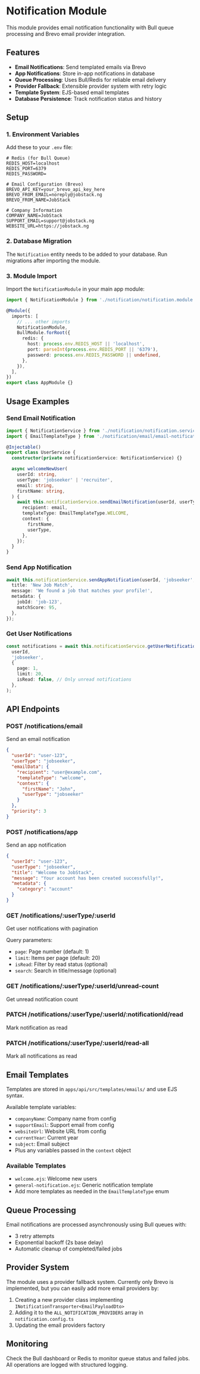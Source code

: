# Notification Module

This module provides email notification functionality with Bull queue processing and Brevo email provider integration.

## Features

- **Email Notifications**: Send templated emails via Brevo
- **App Notifications**: Store in-app notifications in database
- **Queue Processing**: Uses Bull/Redis for reliable email delivery
- **Provider Fallback**: Extensible provider system with retry logic
- **Template System**: EJS-based email templates
- **Database Persistence**: Track notification status and history

## Setup

### 1. Environment Variables

Add these to your `.env` file:

```env
# Redis (for Bull Queue)
REDIS_HOST=localhost
REDIS_PORT=6379
REDIS_PASSWORD=

# Email Configuration (Brevo)
BREVO_API_KEY=your_brevo_api_key_here
BREVO_FROM_EMAIL=noreply@jobstack.ng
BREVO_FROM_NAME=JobStack

# Company Information
COMPANY_NAME=JobStack
SUPPORT_EMAIL=support@jobstack.ng
WEBSITE_URL=https://jobstack.ng
```

### 2. Database Migration

The `Notification` entity needs to be added to your database. Run migrations after importing the module.

### 3. Module Import

Import the `NotificationModule` in your main app module:

```typescript
import { NotificationModule } from './notification/notification.module';

@Module({
  imports: [
    // ... other imports
    NotificationModule,
    BullModule.forRoot({
      redis: {
        host: process.env.REDIS_HOST || 'localhost',
        port: parseInt(process.env.REDIS_PORT || '6379'),
        password: process.env.REDIS_PASSWORD || undefined,
      },
    }),
  ],
})
export class AppModule {}
```

## Usage Examples

### Send Email Notification

```typescript
import { NotificationService } from './notification/notification.service';
import { EmailTemplateType } from './notification/email/email-notification.enum';

@Injectable()
export class UserService {
  constructor(private notificationService: NotificationService) {}

  async welcomeNewUser(
    userId: string,
    userType: 'jobseeker' | 'recruiter',
    email: string,
    firstName: string,
  ) {
    await this.notificationService.sendEmailNotification(userId, userType, {
      recipient: email,
      templateType: EmailTemplateType.WELCOME,
      context: {
        firstName,
        userType,
      },
    });
  }
}
```

### Send App Notification

```typescript
await this.notificationService.sendAppNotification(userId, 'jobseeker', {
  title: 'New Job Match',
  message: 'We found a job that matches your profile!',
  metadata: {
    jobId: 'job-123',
    matchScore: 95,
  },
});
```

### Get User Notifications

```typescript
const notifications = await this.notificationService.getUserNotifications(
  userId,
  'jobseeker',
  {
    page: 1,
    limit: 20,
    isRead: false, // Only unread notifications
  },
);
```

## API Endpoints

### POST /notifications/email

Send an email notification

```json
{
  "userId": "user-123",
  "userType": "jobseeker",
  "emailData": {
    "recipient": "user@example.com",
    "templateType": "welcome",
    "context": {
      "firstName": "John",
      "userType": "jobseeker"
    }
  },
  "priority": 3
}
```

### POST /notifications/app

Send an app notification

```json
{
  "userId": "user-123",
  "userType": "jobseeker",
  "title": "Welcome to JobStack",
  "message": "Your account has been created successfully!",
  "metadata": {
    "category": "account"
  }
}
```

### GET /notifications/:userType/:userId

Get user notifications with pagination

Query parameters:

- `page`: Page number (default: 1)
- `limit`: Items per page (default: 20)
- `isRead`: Filter by read status (optional)
- `search`: Search in title/message (optional)

### GET /notifications/:userType/:userId/unread-count

Get unread notification count

### PATCH /notifications/:userType/:userId/:notificationId/read

Mark notification as read

### PATCH /notifications/:userType/:userId/read-all

Mark all notifications as read

## Email Templates

Templates are stored in `apps/api/src/templates/emails/` and use EJS syntax.

Available template variables:

- `companyName`: Company name from config
- `supportEmail`: Support email from config
- `websiteUrl`: Website URL from config
- `currentYear`: Current year
- `subject`: Email subject
- Plus any variables passed in the `context` object

### Available Templates

- `welcome.ejs`: Welcome new users
- `general-notification.ejs`: Generic notification template
- Add more templates as needed in the `EmailTemplateType` enum

## Queue Processing

Email notifications are processed asynchronously using Bull queues with:

- 3 retry attempts
- Exponential backoff (2s base delay)
- Automatic cleanup of completed/failed jobs

## Provider System

The module uses a provider fallback system. Currently only Brevo is implemented, but you can easily add more email providers by:

1. Creating a new provider class implementing `INotificationTransporter<EmailPayloadDto>`
2. Adding it to the `ALL_NOTIFICATION_PROVIDERS` array in `notification.config.ts`
3. Updating the email providers factory

## Monitoring

Check the Bull dashboard or Redis to monitor queue status and failed jobs. All operations are logged with structured logging.
